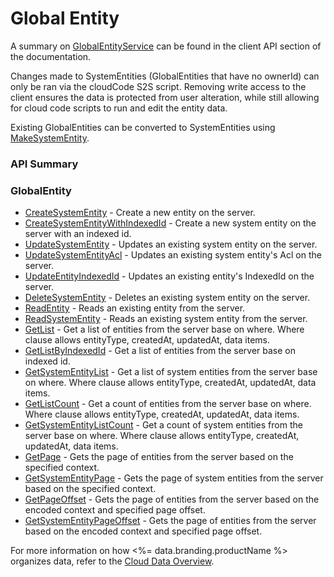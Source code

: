 # Global Entity




A summary on [GlobalEntityService](/api/capi/globalentity) can be found in the client API section of the documentation.

Changes made to SystemEntities (GlobalEntities that have no ownerId) can only be ran via the cloudCode S2S script.
Removing write access to the client ensures the data is protected from user alteration, while still allowing for cloud code scripts to run and edit the entity data.

Existing GlobalEntities can be converted to SystemEntities using [MakeSystemEntity](/api/capi/globalentity/makesystementity).

### API Summary

### GlobalEntity
* [CreateSystemEntity](/api/s2s/globalentity/createsystementity) - Create a new entity on the server.
* [CreateSystemEntityWithIndexedId](/api/s2s/globalentity/createsystementitywithindexedid) - Create a new system entity on the server with an indexed id.
* [UpdateSystemEntity](/api/s2s/globalentity/updatesystementity) - Updates an existing system entity on the server.
* [UpdateSystemEntityAcl](/api/s2s/globalentity/updatesystementityacl) - Updates an existing system entity's Acl on the server.
* [UpdateEntityIndexedId](/api/s2s/globalentity/updateentityindexedid) - Updates an existing entity's IndexedId on the server.
* [DeleteSystemEntity](/api/s2s/globalentity/deletesystementity) - Deletes an existing system entity on the server.
* [ReadEntity](/api/s2s/globalentity/readentity) - Reads an existing entity from the server.
* [ReadSystemEntity](/api/s2s/globalentity/readsystementity) - Reads an existing system entity from the server.
* [GetList](/api/s2s/globalentity/getlist) - Get a list of entities from the server base on where. Where clause allows entityType, createdAt, updatedAt, data items.
* [GetListByIndexedId](/api/s2s/globalentity/getlistbyindexedid) - Get a list of entities from the server base on indexed id.
* [GetSystemEntityList](/api/s2s/globalentity/getsystementitylist) - Get a list of system entities from the server base on where. Where clause allows entityType, createdAt, updatedAt, data items.
* [GetListCount](/api/s2s/globalentity/getlistcount) - Get a count of entities from the server base on where. Where clause allows entityType, createdAt, updatedAt, data items.
* [GetSystemEntityListCount](/api/s2s/globalentity/getsystementitylistcount) - Get a count of system entities from the server base on where. Where clause allows entityType, createdAt, updatedAt, data items.
* [GetPage](/api/s2s/globalentity/getpage) - Gets the page of entities from the server based on the specified context.
* [GetSystemEntityPage](/api/s2s/globalentity/getsystementitypage) - Gets the page of system entities from the server based on the specified context.
* [GetPageOffset](/api/s2s/globalentity/getpageoffset) - Gets the page of entities from the server based on the encoded context and specified page offset.
* [GetSystemEntityPageOffset](/api/s2s/globalentity/getsystementitypageoffset) - Gets the page of entities from the server based on the encoded context and specified page offset.


For more information on how <%= data.branding.productName %> organizes data, refer to the [Cloud Data Overview](/learn/key-concepts/data/).



<DocCardList />